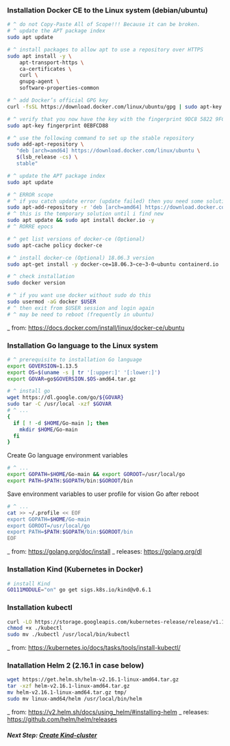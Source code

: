 ### Installation Docker CE to the Linux system (debian/ubuntu)
~~~sh
# ^ do not Copy-Paste All of Scope!!! Because it can be broken.
# ^ update the APT package index
sudo apt update

# ^ install packages to allow apt to use a repository over HTTPS
sudo apt install -y \
    apt-transport-https \
    ca-certificates \
    curl \
    gnupg-agent \
    software-properties-common

# ^ add Docker’s official GPG key
curl -fsSL https://download.docker.com/linux/ubuntu/gpg | sudo apt-key add -

# ^ verify that you now have the key with the fingerprint 9DC8 5822 9FC7 DD38 854A E2D8 8D81 803C 0EBF CD88
sudo apt-key fingerprint 0EBFCD88

# ^ use the following command to set up the stable repository
sudo add-apt-repository \
   "deb [arch=amd64] https://download.docker.com/linux/ubuntu \
   $(lsb_release -cs) \
   stable"

# ^ update the APT package index
sudo apt update

# ^ ERROR scope
# ^ if you catch update error (update failed) then you need some solution (will be edit)
sudo apt-add-repository -r 'deb [arch=amd64] https://download.docker.com/linux/ubuntu $(lsb_release -cs) stable'
# ^ this is the temporary solution until i find new
sudo apt update && sudo apt install docker.io -y
# ^ RORRE epocs

# ^ get list versions of docker-ce (Optional)
sudo apt-cache policy docker-ce

# ^ install docker-ce (Optional) 18.06.3 version
sudo apt-get install -y docker-ce=18.06.3~ce~3-0~ubuntu containerd.io

# ^ check installation
sudo docker version

# ^ if you want use docker without sudo do this
sudo usermod -aG docker $USER
# ^ then exit from $USER session and login again
# ^ may be need to reboot (frequently in ubuntu)
~~~
_ from: https://docs.docker.com/install/linux/docker-ce/ubuntu

### Installation Go language to the Linux system 
~~~sh
# ^ prerequisite to installation Go language
export GOVERSION=1.13.5
export OS=$(uname -s | tr '[:upper:]' '[:lower:]')
export GOVAR=go$GOVERSION.$OS-amd64.tar.gz

# ^ install go
wget https://dl.google.com/go/${GOVAR}
sudo tar -C /usr/local -xzf $GOVAR
# ^ ...
{
  if [ ! -d $HOME/Go-main ]; then
    mkdir $HOME/Go-main
  fi
}
~~~

Create Go language environment variables
~~~sh
# ^ ...
export GOPATH=$HOME/Go-main && export GOROOT=/usr/local/go
export PATH=$PATH:$GOPATH/bin:$GOROOT/bin
~~~

Save environment variables to user profile for vision Go after reboot
~~~sh
# ^ ...
cat >> ~/.profile << EOF
export GOPATH=$HOME/Go-main
export GOROOT=/usr/local/go
export PATH=$PATH:$GOPATH/bin:$GOROOT/bin
EOF
~~~
_ from: https://golang.org/doc/install _ releases: https://golang.org/dl


### Installation Kind (Kubernetes in Docker)
~~~sh
# install Kind
GO111MODULE="on" go get sigs.k8s.io/kind@v0.6.1
~~~

### Installation kubectl
~~~sh
curl -LO https://storage.googleapis.com/kubernetes-release/release/v1.16.0/bin/linux/amd64/kubectl
chmod +x ./kubectl
sudo mv ./kubectl /usr/local/bin/kubectl
~~~
_ from: https://kubernetes.io/docs/tasks/tools/install-kubectl/

### Inatallation Helm 2 (2.16.1 in case below)
~~~sh
wget https://get.helm.sh/helm-v2.16.1-linux-amd64.tar.gz
tar -xzf helm-v2.16.1-linux-amd64.tar.gz
mv helm-v2.16.1-linux-amd64.tar.gz tmp/
sudo mv linux-amd64/helm /usr/local/bin/helm
~~~
_ from: https://v2.helm.sh/docs/using_helm/#installing-helm
_ releases: https://github.com/helm/helm/releases

##### Next Step: [Create Kind-cluster](https://github.com/motousr77/helm/blob/master/gkh-inst.md)
